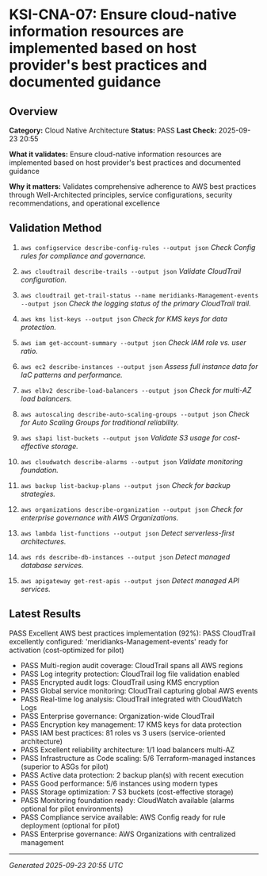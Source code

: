# KSI-CNA-07: Ensure cloud-native information resources are implemented based on host provider's best practices and documented guidance

## Overview

**Category:** Cloud Native Architecture
**Status:** PASS
**Last Check:** 2025-09-23 20:55

**What it validates:** Ensure cloud-native information resources are implemented based on host provider's best practices and documented guidance

**Why it matters:** Validates comprehensive adherence to AWS best practices through Well-Architected principles, service configurations, security recommendations, and operational excellence

## Validation Method

1. `aws configservice describe-config-rules --output json`
   *Check Config rules for compliance and governance.*

2. `aws cloudtrail describe-trails --output json`
   *Validate CloudTrail configuration.*

3. `aws cloudtrail get-trail-status --name meridianks-Management-events --output json`
   *Check the logging status of the primary CloudTrail trail.*

4. `aws kms list-keys --output json`
   *Check for KMS keys for data protection.*

5. `aws iam get-account-summary --output json`
   *Check IAM role vs. user ratio.*

6. `aws ec2 describe-instances --output json`
   *Assess full instance data for IaC patterns and performance.*

7. `aws elbv2 describe-load-balancers --output json`
   *Check for multi-AZ load balancers.*

8. `aws autoscaling describe-auto-scaling-groups --output json`
   *Check for Auto Scaling Groups for traditional reliability.*

9. `aws s3api list-buckets --output json`
   *Validate S3 usage for cost-effective storage.*

10. `aws cloudwatch describe-alarms --output json`
   *Validate monitoring foundation.*

11. `aws backup list-backup-plans --output json`
   *Check for backup strategies.*

12. `aws organizations describe-organization --output json`
   *Check for enterprise governance with AWS Organizations.*

13. `aws lambda list-functions --output json`
   *Detect serverless-first architectures.*

14. `aws rds describe-db-instances --output json`
   *Detect managed database services.*

15. `aws apigateway get-rest-apis --output json`
   *Detect managed API services.*

## Latest Results

PASS Excellent AWS best practices implementation (92%): PASS CloudTrail excellently configured: 'meridianks-Management-events' ready for activation (cost-optimized for pilot)
- PASS Multi-region audit coverage: CloudTrail spans all AWS regions
- PASS Log integrity protection: CloudTrail log file validation enabled
- PASS Encrypted audit logs: CloudTrail using KMS encryption
- PASS Global service monitoring: CloudTrail capturing global AWS events
- PASS Real-time log analysis: CloudTrail integrated with CloudWatch Logs
- PASS Enterprise governance: Organization-wide CloudTrail
- PASS Encryption key management: 17 KMS keys for data protection
- PASS IAM best practices: 81 roles vs 3 users (service-oriented architecture)
- PASS Excellent reliability architecture: 1/1 load balancers multi-AZ
- PASS Infrastructure as Code scaling: 5/6 Terraform-managed instances (superior to ASGs for pilot)
- PASS Active data protection: 2 backup plan(s) with recent execution
- PASS Good performance: 5/6 instances using modern types
- PASS Storage optimization: 7 S3 buckets (cost-effective storage)
- PASS Monitoring foundation ready: CloudWatch available (alarms optional for pilot environments)
- PASS Compliance service available: AWS Config ready for rule deployment (optional for pilot)
- PASS Enterprise governance: AWS Organizations with centralized management

---
*Generated 2025-09-23 20:55 UTC*